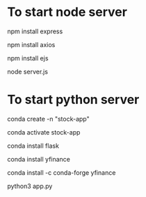 # To start node server
npm install express

npm install axios

npm install ejs

node server.js

# To start python server

conda create -n "stock-app"

conda activate stock-app

conda install flask

conda install yfinance

conda install -c conda-forge yfinance

python3 app.py

